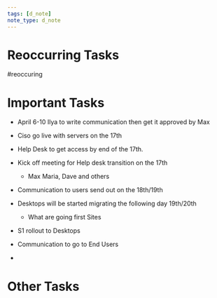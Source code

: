 ```yaml
---
tags: [d_note]
note_type: d_note
---
```


# Reoccurring Tasks

#reoccuring


# Important Tasks

* April 6-10 Ilya to write communication then get it approved by Max
* Ciso go live with servers on the 17th
* Help Desk to get access by end of the 17th.
* Kick off meeting for Help desk transition on the 17th
	* Max Maria, Dave and others
* Communication to users send out on the 18th/19th
* Desktops will be started migrating the following day 19th/20th
	* What are going first Sites

* S1 rollout to Desktops
* Communication to go to End Users
*  

# Other Tasks
